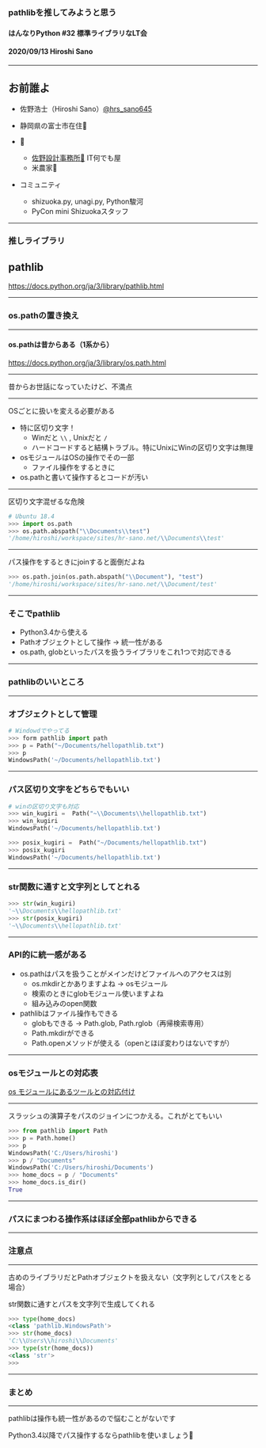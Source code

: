### pathlibを推してみようと思う

#### はんなりPython #32 標準ライブラリなLT会

#### 2020/09/13 Hiroshi Sano

---

## お前誰よ

- 佐野浩士（Hiroshi Sano）[@hrs_sano645](https://twitter.com/hrs_sano645)
- 静岡県の富士市在住🗻

- 💼
    - [佐野設計事務所🚗](https://sano-design.info) IT何でも屋
    - 米農家🌾

- コミュニティ
    - shizuoka.py, unagi.py, Python駿河
    - PyCon mini Shizuokaスタッフ

---

### 推しライブラリ

## pathlib

https://docs.python.org/ja/3/library/pathlib.html

---

### os.pathの置き換え

---

#### os.pathは昔からある（1系から）

https://docs.python.org/ja/3/library/os.path.html

---

昔からお世話になっていたけど、不満点

---

OSごとに扱いを変える必要がある

- 特に区切り文字！
  - Winだと `\\` , Unixだと `/`
  - ハードコードすると結構トラブル。特にUnixにWinの区切り文字は無理
- osモジュールはOSの操作でその一部
  - ファイル操作をするときに
- os.pathと書いて操作するとコードが汚い

---

区切り文字混ぜるな危険

```python
# Ubuntu 18.4
>>> import os.path
>>> os.path.abspath("\\Documents\\test")
'/home/hiroshi/workspace/sites/hr-sano.net/\\Documents\\test'
```

---

パス操作をするときにjoinすると面倒だよね

```python
>>> os.path.join(os.path.abspath("\\Document"), "test")
'/home/hiroshi/workspace/sites/hr-sano.net/\\Document/test'
```

---

### そこでpathlib

- Python3.4から使える
- Pathオブジェクトとして操作 -> 統一性がある
- os.path, globといったパスを扱うライブラリをこれ1つで対応できる

---

### pathlibのいいところ

---

### オブジェクトとして管理

```python
# Windowdでやってる
>>> form pathlib import path
>>> p = Path("~/Documents/hellopathlib.txt")
>>> p
WindowsPath('~/Documents/hellopathlib.txt')
```

---

### パス区切り文字をどちらでもいい

```python
# winの区切り文字も対応
>>> win_kugiri =  Path("~\\Documents\\hellopathlib.txt")
>>> win_kugiri
WindowsPath('~/Documents/hellopathlib.txt')

>>> posix_kugiri =  Path("~/Documents/hellopathlib.txt")
>>> posix_kugiri
WindowsPath('~/Documents/hellopathlib.txt')

```

---

### str関数に通すと文字列としてとれる

```python
>>> str(win_kugiri)
'~\\Documents\\hellopathlib.txt'
>>> str(posix_kugiri)
'~\\Documents\\hellopathlib.txt'
```

---

### API的に統一感がある

- os.pathはパスを扱うことがメインだけどファイルへのアクセスは別
  - os.mkdirとかありますよね -> osモジュール
  - 検索のときにglobモジュール使いますよね
  - 組み込みのopen関数
- pathlibはファイル操作もできる
  - globもできる -> Path.glob, Path.rglob（再帰検索専用）
  - Path.mkdirができる
  - Path.openメソッドが使える（openとほぼ変わりはないですが）

---

### osモジュールとの対応表

[os モジュールにあるツールとの対応付け](https://docs.python.org/ja/3/library/pathlib.html#correspondence-to-tools-in-the-os-module)

---

スラッシュの演算子をパスのジョインにつかえる。これがとてもいい

```python
>>> from pathlib import Path
>>> p = Path.home()
>>> p
WindowsPath('C:/Users/hiroshi')
>>> p / "Documents"
WindowsPath('C:/Users/hiroshi/Documents')
>>> home_docs = p / "Documents"
>>> home_docs.is_dir()
True
```

---

### パスにまつわる操作系はほぼ全部pathlibからできる

---

### 注意点

---

古めのライブラリだとPathオブジェクトを扱えない（文字列としてパスをとる場合）

str関数に通すとパスを文字列で生成してくれる

```python
>>> type(home_docs)
<class 'pathlib.WindowsPath'>
>>> str(home_docs)       
'C:\\Users\\hiroshi\\Documents'
>>> type(str(home_docs))
<class 'str'>
>>>
```

---

### まとめ

---

pathlibは操作も統一性があるので悩むことがないです

Python3.4以降でパス操作するならpathlibを使いましょう💪
